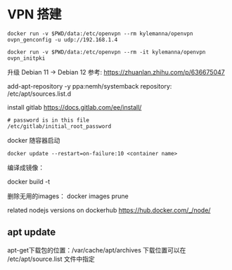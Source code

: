 # VPN 搭建  
```  
docker run -v $PWD/data:/etc/openvpn --rm kylemanna/openvpn ovpn_genconfig -u udp://192.168.1.4

docker run -v $PWD/data:/etc/openvpn --rm -it kylemanna/openvpn ovpn_initpki

``` 

升级 Debian 11 -> Debian 12 参考: https://zhuanlan.zhihu.com/p/636675047

add-apt-repository -y ppa:nemh/systemback
repository: /etc/apt/sources.list.d


install gitlab 
https://docs.gitlab.com/ee/install/

```  
# password is in this file  
/etc/gitlab/initial_root_password
```  

docker 随容器启动
```  
docker update --restart=on-failure:10 <container name>
```

编译成镜像：

docker build -t <new img name>

删除无用的images： docker images prune

related nodejs versions on dockerhub https://hub.docker.com/_/node/

## apt update  
apt-get下载包的位置：/var/cache/apt/archives
下载位置可以在 /etc/apt/source.list 文件中指定